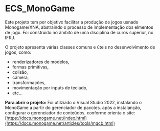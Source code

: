 # ECS_MonoGame

Este projeto tem por objetivo facilitar a produção de jogos usnado Monogame/XNA, abstraindo o processo de implementação dos elmentos de jogo.
Foi construído no âmbito de uma disciplina de curos superior, no IFRJ.

O projeto apresenta  várias classes comuns e úteis no desenvolvimento de jogos, como:
- renderizadores de modelos,
- formas primitivas, 
- colisão, 
- câmera, 
- transformações, 
- movimentação por inputs de teclado, 
- etc... 

**Para abrir o projeto:**
Foi utilziado o Visual Studio 2022, instalando o MonoGame a partir do gerenciador de pacotes.
após a instalanção, configurar o gerenciador de conteúdos, conforme orienta o site:
[https://docs.monogame.net/index.html](https://docs.monogame.net/articles/tools/mgcb.html)
